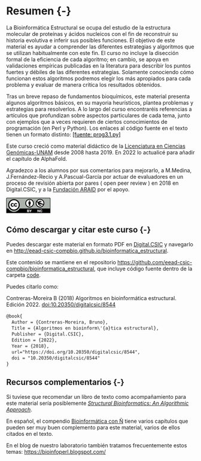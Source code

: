 
# Resumen {-}

La Bioinformática Estructural se ocupa del estudio de la estructura molecular de proteínas y ácidos nucleicos con el fin de reconstruir su historia evolutiva e inferir sus posibles funciones. El objetivo de este material es ayudar a comprender las diferentes estrategias y algoritmos que se utilizan habitualmente con este fin. El curso no incluye la disección formal de la eficiencia de cada algoritmo; en cambio, se apoya en validaciones empíricas publicadas en la literatura para describir los puntos fuertes y débiles de las diferentes estrategias. Solamente conociendo cómo funcionan estos algoritmos podremos elegir los más apropiados para cada problema y evaluar de manera crítica los resultados obtenidos.

Tras un breve repaso de fundamentos bioquímicos, este material presenta algunos algoritmos básicos, en su mayoria heurísticos, plantea problemas y estrategias para resolverlos. A lo largo del curso encontraréis referencias a artículos que profundizan sobre aspectos particulares de cada tema, junto con ejemplos que a veces requieren de ciertos conocimientos de programación (en Perl y Python). Los enlaces al código fuente en el texto tienen un formato distinto: 
<a href="https://github.com/eead-csic-compbio/bioinformatica_estructural/blob/master/code/prog3.1.py" style="color: black; text-decoration: underline;">[fuente: prog3.1.py]</a>

Este curso creció como material didáctico de la [Licenciatura en Ciencias Genómicas-UNAM](https://www.lcg.unam.mx) desde 2008 hasta 2019. En 2022 lo actualicé para añadir el capítulo de AlphaFold.

Agradezco a los alumnos por sus comentarios para mejorarlo, a M.Medina, J.Fernández-Recio y A.Pascual-García por actuar de evaluadores en un proceso de revisión abierta por pares ( open peer review ) en 2018 en Digital.CSIC, y a la [Fundación ARAID](http://www.araid.es) por el apoyo.

![](fig/licenciaCC.png)

## Cómo descargar y citar este curso {-}

Puedes descargar este material en formato PDF en [Digital.CSIC](http://hdl.handle.net/10261/21892) y navegarlo en <http://eead-csic-compbio.github.io/bioinformatica_estructural>. 

Este contenido se mantiene en el repositorio 
<https://github.com/eead-csic-compbio/bioinformatica_estructural>,
que incluye código fuente dentro de la carpeta [code](https://github.com/eead-csic-compbio/bioinformatica_estructural/tree/master/code). 

Puedes citarlo como:

Contreras-Moreira B (2018) Algoritmos en bioinformática estructural. Edición 2022. [doi:10.20350/digitalcsic/8544](https://doi.org/10.20350/digitalcsic/8544)

    @book{
      Author = {Contreras-Moreira, Bruno},
      Title = {Algoritmos en bioinform\'{a}tica estructural},
      Publisher = {Digital.CSIC},
      Edition = {2022},
      Year = {2018},
      url="https://doi.org/10.20350/digitalcsic/8544",
      doi = "10.20350/digitalcsic/8544"
    }

## Recursos complementarios {-}

Si tuviese que recomendar un libro de texto como acompañamiento para este material sería posiblemente 
_[Structural Bioinformatics: An Algorithmic Approach](http://www.structuralbioinformatics.com)_. 

En español, el compendio [Bioinformática con Ñ](https://zenodo.org/communities/bioinfconn) 
tiene varios capítulos que pueden ser muy buen complemento para este material, varios de ellos citados en el texto.

En el blog de nuestro laboratorio también tratamos frecuentemente estos temas: <https://bioinfoperl.blogspot.com/>
